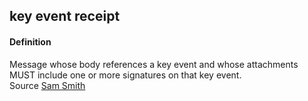 ## key event receipt

<h4>Definition</h4><p>Message whose body references a key event and whose attachments MUST include one or more signatures on that key event.<br>Source <a href="https://github.com/WebOfTrust/ietf-keri/blob/main/draft-ssmith-keri.md#basic-terminology">Sam Smith</a></p>

